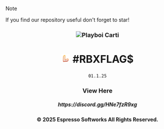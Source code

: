 > [!NOTE]
> If you find our repository useful don't forget to star!

<h3 align="center">
  <img src="assets/timeless.gif" width="256" alt="Playboi Carti">
</h3>

<h1 align="center"><img src="https://raw.githubusercontent.com/bloxstraplabs/bloxstrap/refs/heads/main/Images/Bloxstrap.png" width="24" alt="Playboi Carti"> #RBXFLAG$</h1>

<div align="center">

`01.1.25`

<h3 align="center">View Here</h3>
<h5 align="center">https://discord.gg/HNe7fzR9xg</h5>

</div>
<h4 align="center">© 2025 Espresso Softworks All Rights Reserved.</h4>
